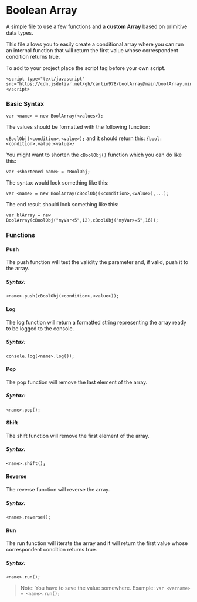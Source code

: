 # Boolean Array

A simple file to use a few functions and a **custom Array** based on primitive data types.

This file allows you to easily create a conditional array where you can run an internal function that will return the first value whose correspondent condition returns true.

To add to your project place the script tag before your own script.

```
<script type="text/javascript" src="https://cdn.jsdelivr.net/gh/carlin978/boolArray@main/boolArray.min.js"></script>
```

### Basic Syntax

`var <name> = new BoolArray(<values>);`

The values should be formatted with the following function:

`cBoolObj(<condition>,<value>);` and it should return this: `{bool:<condition>,value:<value>}`

You might want to shorten the `cBoolObj()` function which you can do like this:

`var <shortened name> = cBoolObj;`

The syntax would look something like this:

`var <name> = new BoolArray(cBoolObj(<condition>,<value>),...);`

The end result should look something like this:

```
var blArray = new BoolArray(cBoolObj("myVar<5",12),cBoolObj("myVar>=5",16));
```

### Functions

#### Push

The push function will test the validity the parameter and, if valid, push it to the array.

##### Syntax:
`<name>.push(cBoolObj(<condition>,<value>));`

#### Log

The log function will return a formatted string representing the array ready to be logged to the console.

##### Syntax:
`console.log(<name>.log());`

#### Pop

The pop function will remove the last element of the array.

##### Syntax:
`<name>.pop();`

#### Shift

The shift function will remove the first element of the array.

##### Syntax:
`<name>.shift();`

#### Reverse

The reverse function will reverse the array.

##### Syntax:
`<name>.reverse();`

#### Run

The run function will iterate the array and it will return the first value whose correspondent condition returns true.

##### Syntax:
`<name>.run();`

>Note: You have to save the value somewhere. Example: `var <varname> = <name>.run();`
